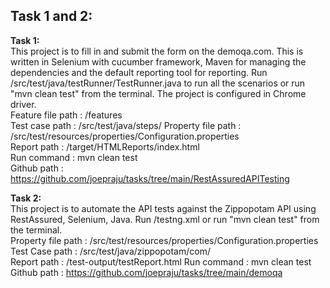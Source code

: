 ## Task 1 and 2:

**Task 1:**  
This project is to fill in and submit the form on the demoqa.com. This is written in Selenium with cucumber framework, Maven for managing the dependencies and the default reporting tool for reporting. Run /src/test/java/testRunner/TestRunner.java to run all the scenarios or run "mvn clean test" from the terminal. The project is configured in Chrome driver.   
Feature file path : /features  
Test case path : /src/test/java/steps/ 
Property file path : /src/test/resources/properties/Configuration.properties  
Report path : /target/HTMLReports/index.html  
Run command : mvn clean test  
Github path : https://github.com/joepraju/tasks/tree/main/RestAssuredAPITesting



**Task 2:**  
This project is to automate the API tests against the Zippopotam API using  RestAssured, Selenium, Java. Run /testng.xml or run "mvn clean test" from the terminal.  
Property file path : /src/test/resources/properties/Configuration.properties   
Test Case path : /src/test/java/zippopotam/com/  
Report path : /test-output/testReport.html 
Run command : mvn clean test  
Github path : https://github.com/joepraju/tasks/tree/main/demoqa

  
  
